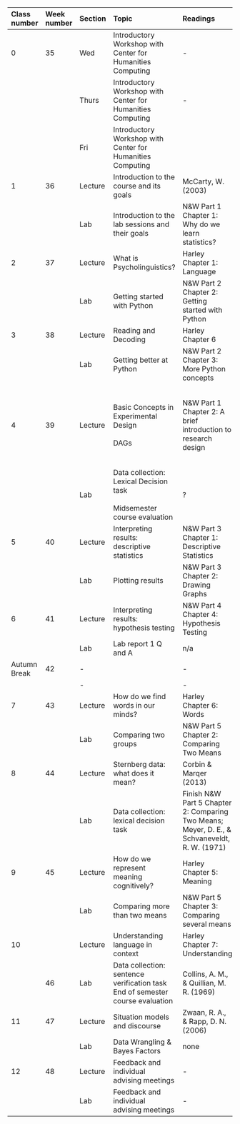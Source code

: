 |   Class number   |   Week number   |   Section   |   Topic                                                                                                         |   Readings                                                                                       |                                                        |
|:-----------------|:----------------|:------------|:----------------------------------------------------------------------------------------------------------------|:-------------------------------------------------------------------------------------------------|:-------------------------------------------------------|
|                0 |   35            |   Wed       |   Introductory Workshop with Center for Humanities Computing                                                    |   -                                                                                              |                                                        |
|                  |                 |   Thurs     |   Introductory Workshop with Center for Humanities Computing                                                    |   -                                                                                              |                                                        |
|                  |                 |   Fri       |   Introductory Workshop with Center for Humanities Computing                                                    |                                                                                                  |                                                        |
|                1 |   36            |   Lecture   |   Introduction to the course and its goals                                                                      |   McCarty, W. (2003)                                                                             |                                                        |
|                  |                 |   Lab       |   Introduction to the lab sessions and their goals                                                              |   N&W Part 1 Chapter 1: Why do we learn statistics?                                              |                                                        |
|                2 |   37            |   Lecture   |   What is Psycholinguistics?                                                                                    |   Harley Chapter 1: Language                                                                     |                                                        |
|                  |                 |   Lab       |   Getting started with Python                                                                                   |   N&W Part 2 Chapter 2: Getting started with Python                                              |                                                        |
|                3 |   38            |   Lecture   | Reading and Decoding                                                                                            | Harley Chapter 6                                                                                 |                                                        |
|                  |                 |   Lab       |   Getting better at Python                                                                                      |   N&W Part 2 Chapter 3: More Python concepts                                                     |                                                        |
|                4 |   39            |   Lecture   |   Basic Concepts in Experimental Design                                          <div><br></div><div>DAGs</div> |   N&W Part 1 Chapter 2: A brief introduction to research design                                  | Have students make DAGs about their own research areas |
|                  |                 |   Lab       |   Data collection: Lexical Decision task<div><br></div><div>Midsemester course evaluation            </div>     | ?                                                                                                |                                                        |
|                5 |   40            |   Lecture   |   Interpreting results: descriptive statistics                                                                  |   N&W Part 3 Chapter 1: Descriptive Statistics                                                   |                                                        |
|                  |                 |   Lab       |   Plotting results                                                                                              |   N&W Part 3 Chapter 2: Drawing Graphs                                                           |                                                        |
|                6 |   41            |   Lecture   |   Interpreting results: hypothesis testing                                                                      |   N&W Part 4 Chapter 4: Hypothesis Testing                                                       |                                                        |
|                  |                 |   Lab       |   Lab report 1 Q and A                                                                                          |   n/a                                                                                            |                                                        |
|   Autumn Break   |   42            |   -         |                                                                                                                 |   -                                                                                              |                                                        |
|                  |                 |   -         |                                                                                                                 |   -                                                                                              |                                                        |
|                7 |   43            |   Lecture   |   How do we find words in our minds?                                                                            |   Harley Chapter 6: Words                                                                        |                                                        |
|                  |                 |   Lab       |   Comparing two groups                                                                                          |   N&W Part 5 Chapter 2: Comparing Two Means                                                      |                                                        |
|                8 |   44            |   Lecture   |   Sternberg data: what does it mean?                                                                            |   Corbin & Marqer (2013)                                                                         |                                                        |
|                  |                 |   Lab       |   Data collection: lexical decision task                                                                        |   Finish N&W Part 5 Chapter 2: Comparing Two Means; Meyer, D. E., & Schvaneveldt, R. W. (1971)   |                                                        |
|                9 |   45            |   Lecture   |   How do we represent meaning cognitively?                                                                      |   Harley Chapter 5: Meaning                                                                      |                                                        |
|                  |                 |   Lab       |   Comparing more than two means                                                                                 |   N&W Part 5 Chapter 3: Comparing several means                                                  |                                                        |
|               10 |                 |   Lecture   |   Understanding language in context                                                                             |   Harley Chapter 7: Understanding                                                                |                                                        |
|                  |   46            |   Lab       |   Data collection: sentence verification task End of semester course evaluation                                 |   Collins, A. M., & Quillian, M. R. (1969)                                                       |                                                        |
|               11 |   47            |   Lecture   |   Situation models and discourse                                                                                |   Zwaan, R. A., & Rapp, D. N. (2006)                                                             |                                                        |
|                  |                 |   Lab       |   Data Wrangling & Bayes Factors                                                                                |   none                                                                                           |                                                        |
|               12 |   48            |   Lecture   |   Feedback and individual advising meetings                                                                     |   -                                                                                              |                                                        |
|                  |                 |   Lab       |   Feedback and individual advising meetings                                                                     |   -                                                                                              |                                                        |  